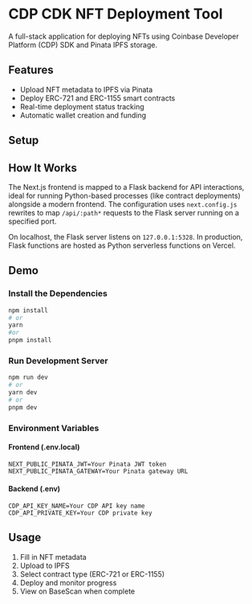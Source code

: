 # CDP CDK NFT Deployment Tool

A full-stack application for deploying NFTs using Coinbase Developer Platform (CDP) SDK and Pinata IPFS storage.

## Features
- Upload NFT metadata to IPFS via Pinata
- Deploy ERC-721 and ERC-1155 smart contracts
- Real-time deployment status tracking
- Automatic wallet creation and funding

## Setup

## How It Works

The Next.js frontend is mapped to a Flask backend for API interactions, ideal for running Python-based processes (like contract deployments) alongside a modern frontend. The configuration uses `next.config.js` rewrites to map `/api/:path*` requests to the Flask server running on a specified port.

On localhost, the Flask server listens on `127.0.0.1:5328`. In production, Flask functions are hosted as Python serverless functions on Vercel.

## Demo

### Install the Dependencies
```bash
npm install
# or
yarn
#or
pnpm install

```

### Run Development Server
```bash
npm run dev
# or
yarn dev
# or
pnpm dev
```

### Environment Variables

#### Frontend (.env.local)
```
NEXT_PUBLIC_PINATA_JWT=Your Pinata JWT token
NEXT_PUBLIC_PINATA_GATEWAY=Your Pinata gateway URL
```

#### Backend (.env)
```
CDP_API_KEY_NAME=Your CDP API key name
CDP_API_PRIVATE_KEY=Your CDP private key
```

## Usage
1. Fill in NFT metadata
2. Upload to IPFS
3. Select contract type (ERC-721 or ERC-1155)
4. Deploy and monitor progress
5. View on BaseScan when complete